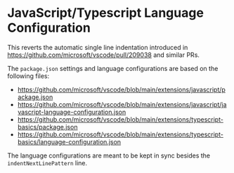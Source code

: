 # JavaScript/Typescript Language Configuration

This reverts the automatic single line indentation introduced in https://github.com/microsoft/vscode/pull/209038 and similar PRs.

The `package.json` settings and language configurations are based on the following files:
- https://github.com/microsoft/vscode/blob/main/extensions/javascript/package.json
- https://github.com/microsoft/vscode/blob/main/extensions/javascript/javascript-language-configuration.json
- https://github.com/microsoft/vscode/blob/main/extensions/typescript-basics/package.json
- https://github.com/microsoft/vscode/blob/main/extensions/typescript-basics/language-configuration.json

The language configurations are meant to be kept in sync besides the `indentNextLinePattern` line.

